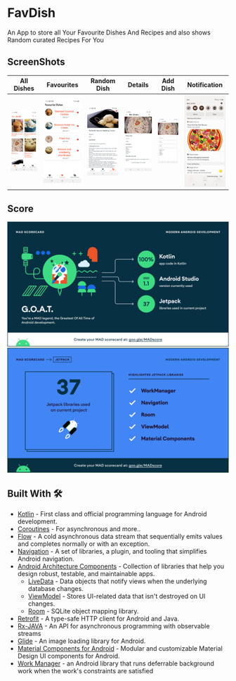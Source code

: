 # FavDish
An App to store all Your Favourite Dishes And Recipes and also shows Random curated Recipes For You

## ScreenShots
All Dishes | Favourites | Random Dish | Details | Add Dish | Notification 
--- | --- | --- |--- |--- |---
![](https://github.com/devrahul-2508/FavDishNew/blob/main/art/AllDishes.jpg) | ![](https://github.com/devrahul-2508/FavDishNew/blob/main/art/FavouriteDishes.jpg) | ![](https://github.com/devrahul-2508/FavDishNew/blob/main/art/RandomDishes.jpg) | ![](https://github.com/devrahul-2508/FavDishNew/blob/main/art/Details.jpg) | ![](https://github.com/devrahul-2508/FavDishNew/blob/main/art/Add%20Dish.jpg) |![](https://github.com/devrahul-2508/FavDishNew/blob/main/art/Notifications.jpg) 

## Score
![](https://github.com/devrahul-2508/FavDishNew/blob/main/art/summary.png)
![](https://github.com/devrahul-2508/FavDishNew/blob/main/art/jetpack.png)

## Built With 🛠

- [Kotlin](https://kotlinlang.org/) - First class and official programming language for Android development.
- [Coroutines](https://kotlinlang.org/docs/reference/coroutines-overview.html) - For asynchronous and more..
- [Flow](https://kotlin.github.io/kotlinx.coroutines/kotlinx-coroutines-core/kotlinx.coroutines.flow/-flow/) - A cold asynchronous data stream that sequentially emits values and completes normally or with an exception.
- [Navigation](https://developer.android.com/guide/navigation) - A set of libraries, a plugin, and tooling that simplifies Android navigation.
- [Android Architecture Components](https://developer.android.com/topic/libraries/architecture) - Collection of libraries that help you design robust, testable, and maintainable apps.
  - [LiveData](https://developer.android.com/topic/libraries/architecture/livedata) - Data objects that notify views when the underlying database changes.
  - [ViewModel](https://developer.android.com/topic/libraries/architecture/viewmodel) - Stores UI-related data that isn't destroyed on UI changes.
  - [Room](https://developer.android.com/topic/libraries/architecture/room) - SQLite object mapping library.
- [Retrofit](https://square.github.io/retrofit/) - A type-safe HTTP client for Android and Java. 
- [Rx-JAVA](https://reactivex.io/) - An API for asynchronous programming with observable streams
- [Glide](https://github.com/bumptech/glide) - An image loading library for Android.
- [Material Components for Android](https://github.com/material-components/material-components-android) - Modular and customizable Material Design UI components for Android.
- [Work Manager](https://developer.android.com/topic/libraries/architecture/workmanager) - an Android library that runs deferrable background work when the work's constraints are satisfied
